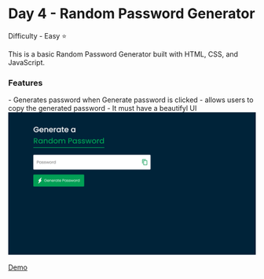 <h1> Day 4 - Random Password Generator</h1>

Difficulty - Easy :star:

This is a basic Random Password Generator built with HTML, CSS, and JavaScript. 

<h3>Features</h3>
 - Generates password when Generate password is clicked
 - allows users to copy the generated password
 - It must have a beautifyl UI

 
<img src="../images/show4.png" width="750" alt="TODO App Screenshot">

<a href="https://basicfrontend.netlify.app/day%204%20random%20password%20generator/">Demo</a> 
